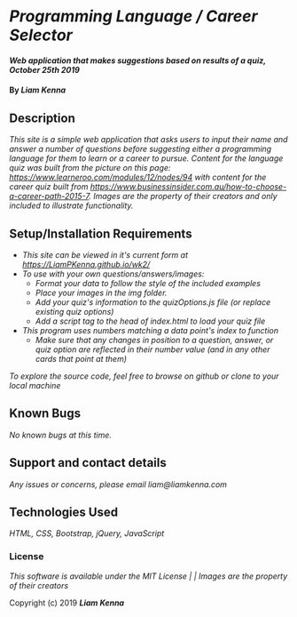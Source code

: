 # _Programming Language / Career Selector_

#### _Web application that makes suggestions based on results of a quiz, October 25th 2019_

#### By _**Liam Kenna**_

## Description

_This site is a simple web application that asks users to input their name and answer a number of questions before suggesting either a programming language for them to learn or a career to pursue. Content for the language quiz was built from the picture on this page: https://www.learneroo.com/modules/12/nodes/94 with content for the career quiz built from https://www.businessinsider.com.au/how-to-choose-a-career-path-2015-7. Images are the property of their creators and only included to illustrate functionality._

## Setup/Installation Requirements

* _This site can be viewed in it's current form at https://LiamPKenna.github.io/wk2/_
* _To use with your own questions/answers/images:_
  * _Format your data to follow the style of the included examples_
  * _Place your images in the img folder._
  * _Add your quiz's information to the quizOptions.js file (or replace existing quiz options)_
  * _Add a script tag to the head of index.html to load your quiz file_
* _This program uses numbers matching a data point's index to function_
  * _Make sure that any changes in position to a question, answer, or quiz option are reflected in their number value (and in any other cards that point at them)_

_To explore the source code, feel free to browse on github or clone to your local machine_

## Known Bugs

_No known bugs at this time._

## Support and contact details

_Any issues or concerns, please email liam@liamkenna.com_

## Technologies Used

_HTML, CSS, Bootstrap, jQuery, JavaScript_

### License

*This software is available under the MIT License |*
*| Images are the property of their creators*

Copyright (c) 2019 **_Liam Kenna_**
